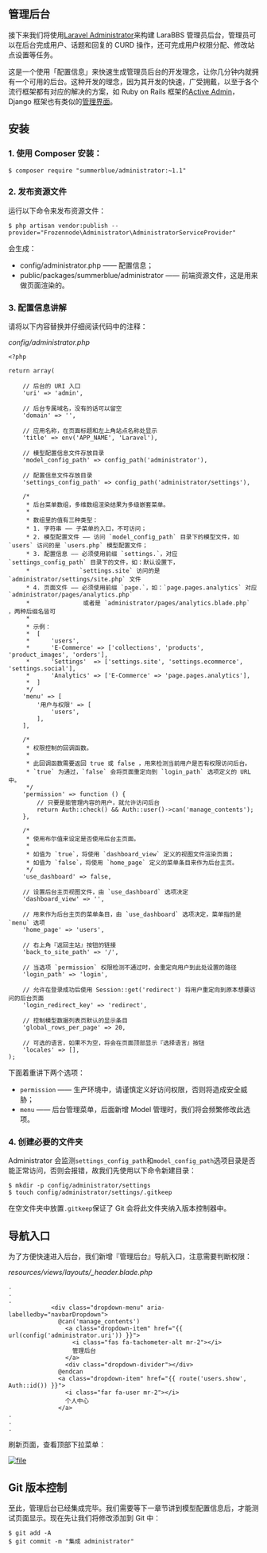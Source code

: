 ## 管理后台

接下来我们将使用[Laravel Administrator](https://github.com/summerblue/administrator)来构建 LaraBBS 管理员后台，管理员可以在后台完成用户、话题和回复的 CURD 操作，还可完成用户权限分配、修改站点设置等任务。

这是一个使用「配置信息」来快速生成管理员后台的开发理念，让你几分钟内就拥有一个可用的后台。这种开发的理念，因为其开发的快速，广受拥戴，以至于各个流行框架都有对应的解决的方案，如 Ruby on Rails 框架的[Active Admin](https://github.com/activeadmin/activeadmin)， Django 框架也有类似的[管理界面](https://docs.djangoproject.com/en/1.11/intro/tutorial02/)。

## 安装

### 1. 使用 Composer 安装：

```
$ composer require "summerblue/administrator:~1.1"
```

### 2. 发布资源文件

运行以下命令来发布资源文件：

```
$ php artisan vendor:publish --provider="Frozennode\Administrator\AdministratorServiceProvider"
```

会生成：

* config/administrator.php —— 配置信息；
* public/packages/summerblue/administrator —— 前端资源文件，这是用来做页面渲染的。

### 3. 配置信息讲解

请将以下内容替换并仔细阅读代码中的注释：

_config/administrator.php_

    <?php

    return array(

        // 后台的 URI 入口
        'uri' => 'admin',

        // 后台专属域名，没有的话可以留空
        'domain' => '',

        // 应用名称，在页面标题和左上角站点名称处显示
        'title' => env('APP_NAME', 'Laravel'),

        // 模型配置信息文件存放目录
        'model_config_path' => config_path('administrator'),

        // 配置信息文件存放目录
        'settings_config_path' => config_path('administrator/settings'),

        /*
         * 后台菜单数组，多维数组渲染结果为多级嵌套菜单。
         *
         * 数组里的值有三种类型：
         * 1. 字符串 —— 子菜单的入口，不可访问；
         * 2. 模型配置文件 —— 访问 `model_config_path` 目录下的模型文件，如 `users` 访问的是 `users.php` 模型配置文件；
         * 3. 配置信息 —— 必须使用前缀 `settings.`，对应 `settings_config_path` 目录下的文件，如：默认设置下，
         *              `settings.site` 访问的是 `administrator/settings/site.php` 文件
         * 4. 页面文件 —— 必须使用前缀 `page.`，如：`page.pages.analytics` 对应 `administrator/pages/analytics.php`
         *               或者是 `administrator/pages/analytics.blade.php` ，两种后缀名皆可
         *
         * 示例：
         *  [
         *      'users',
         *      'E-Commerce' => ['collections', 'products', 'product_images', 'orders'],
         *      'Settings'  => ['settings.site', 'settings.ecommerce', 'settings.social'],
         *      'Analytics' => ['E-Commerce' => 'page.pages.analytics'],
         *  ]
         */
        'menu' => [
            '用户与权限' => [
                'users',
            ],
        ],

        /*
         * 权限控制的回调函数。
         *
         * 此回调函数需要返回 true 或 false ，用来检测当前用户是否有权限访问后台。
         * `true` 为通过，`false` 会将页面重定向到 `login_path` 选项定义的 URL 中。
         */
        'permission' => function () {
            // 只要是能管理内容的用户，就允许访问后台
            return Auth::check() && Auth::user()->can('manage_contents');
        },

        /*
         * 使用布尔值来设定是否使用后台主页面。
         *
         * 如值为 `true`，将使用 `dashboard_view` 定义的视图文件渲染页面；
         * 如值为 `false`，将使用 `home_page` 定义的菜单条目来作为后台主页。
         */
        'use_dashboard' => false,

        // 设置后台主页视图文件，由 `use_dashboard` 选项决定
        'dashboard_view' => '',

        // 用来作为后台主页的菜单条目，由 `use_dashboard` 选项决定，菜单指的是 `menu` 选项
        'home_page' => 'users',

        // 右上角『返回主站』按钮的链接
        'back_to_site_path' => '/',

        // 当选项 `permission` 权限检测不通过时，会重定向用户到此处设置的路径
        'login_path' => 'login',

        // 允许在登录成功后使用 Session::get('redirect') 将用户重定向到原本想要访问的后台页面
        'login_redirect_key' => 'redirect',

        // 控制模型数据列表页默认的显示条目
        'global_rows_per_page' => 20,

        // 可选的语言，如果不为空，将会在页面顶部显示『选择语言』按钮
        'locales' => [],
    );

下面着重讲下两个选项：

* `permission`
  —— 生产环境中，请谨慎定义好访问权限，否则将造成安全威胁；
* `menu`
  —— 后台管理菜单，后面新增 Model 管理时，我们将会频繁修改此选项。

### 4. 创建必要的文件夹

Administrator 会监测`settings_config_path`和`model_config_path`选项目录是否能正常访问，否则会报错，故我们先使用以下命令新建目录：

```
$ mkdir -p config/administrator/settings
$ touch config/administrator/settings/.gitkeep
```

在空文件夹中放置`.gitkeep`保证了 Git 会将此文件夹纳入版本控制器中。

## 导航入口

为了方便快速进入后台，我们新增『管理后台』导航入口，注意需要判断权限：

_resources/views/layouts/\_header.blade.php_

```
.
.
.
            <div class="dropdown-menu" aria-labelledby="navbarDropdown">
              @can('manage_contents')
                <a class="dropdown-item" href="{{ url(config('administrator.uri')) }}">
                  <i class="fas fa-tachometer-alt mr-2"></i>
                  管理后台
                </a>
                <div class="dropdown-divider"></div>
              @endcan
              <a class="dropdown-item" href="{{ route('users.show', Auth::id()) }}">
                <i class="far fa-user mr-2"></i>
                个人中心
              </a>
.
.
.
```

刷新页面，查看顶部下拉菜单：

[![](https://iocaffcdn.phphub.org/uploads/images/201812/26/1/xcgsTBE11V.png!large "file")](https://iocaffcdn.phphub.org/uploads/images/201812/26/1/xcgsTBE11V.png!large)

## Git 版本控制

至此，管理后台已经集成完毕。我们需要等下一章节讲到模型配置信息后，才能测试页面显示。现在先让我们将修改添加到 Git 中：

```
$ git add -A
$ git commit -m "集成 administrator"
```



